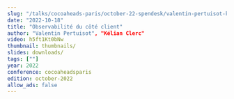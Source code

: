 ```yaml
---
slug: "/talks/cocoaheads-paris/october-22-spendesk/valentin-pertuisot-kélian-clerc-observabilite-du-cote-client"
date: "2022-10-18"
title: "Observabilité du côté client"
author: "Valentin Pertuisot", "Kélian Clerc"
video: h5ft1Kt0bNw
thumbnail: thumbnails/
slides: downloads/
tags: [""]
year: 2022
conference: cocoaheadsparis
edition: october-2022
allow_ads: false
---
```

